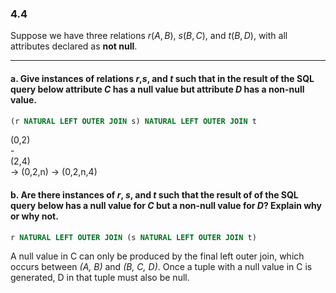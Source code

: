 ### 4.4

Suppose we have three relations $r(A, B)$, $s(B, C)$, and $t(B, D)$, with all attributes
declared as **not null**.

---

#### a. Give instances of relations $r$,$s$, and $t$ such that in the result of the SQL query below attribute $C$ has a null value but attribute $D$ has a non-null value. 

```SQL
(r NATURAL LEFT OUTER JOIN s) NATURAL LEFT OUTER JOIN t
```

(0,2) <br>
-<br>
(2,4) <br>
-> (0,2,n) -> (0,2,n,4)



#### b. Are there instances of $r$, $s$, and $t$ such that the result of  of the SQL query below has a null value for $C$ but a non-null value for $D$? Explain why or why not. 

```sql
r NATURAL LEFT OUTER JOIN (s NATURAL LEFT OUTER JOIN t)
```
A null value in C can only be produced by the final left outer join, which occurs between *(A, B)* and *(B, C, D)*. Once a tuple with a null value in C is generated, D in that tuple must also be null.



